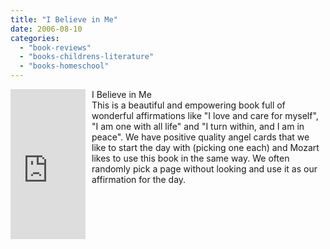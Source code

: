 ```yaml
---
title: "I Believe in Me"
date: 2006-08-10
categories: 
  - "book-reviews"
  - "books-childrens-literature"
  - "books-homeschool"
---
```


<iframe scrolling="no" frameborder="0" marginheight="0" marginwidth="0" src="http://rcm.amazon.com/e/cm?t=soultravelers-20&o=1&p=8&l=as1&asins=0871592827&fc1=000000&IS2=1&lt1=_blank&lc1=0000FF&bc1=000000&bg1=FFFFFF&f=ifr" style="width: 120px; height: 240px; margin-right: 10px; float: left; margin-bottom: 20px;"></iframe>

I Believe in Me  
This is a beautiful and empowering book full of wonderful affirmations like "I love and care for myself", "I am one with all life" and "I turn within, and I am in peace". We have positive quality angel cards that we like to start the day with (picking one each) and Mozart likes to use this book in the same way. We often randomly pick a page without looking and use it as our affirmation for the day.
